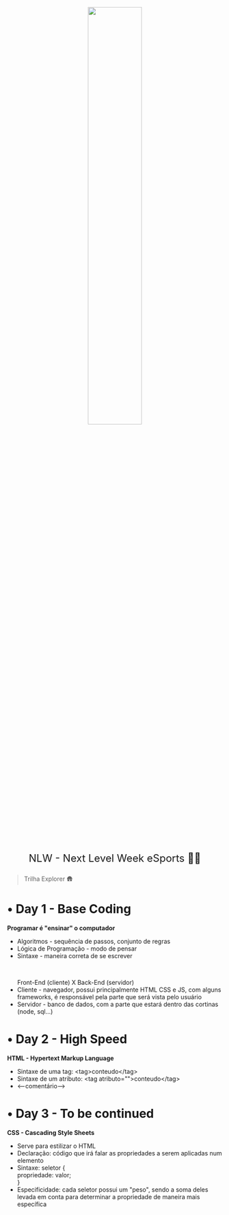 <div align="center", style="font-size: 1.5rem">
    <img src="https://global-uploads.webflow.com/61d83a2ebb0ae01ab96e841a/630d2251fd7c6c8ef1d1df14_OG-nlw-esports.jpg" width=50%>
    <p>NLW - Next Level Week eSports 👨‍💻</p>
</div>

> Trilha Explorer 🛖

<h1>• Day 1 - Base Coding</h1>
<div id="day1">
    <p><b>Programar é "ensinar" o computador</b></p> 
        <ul>
            <li>Algoritmos - sequência de passos, conjunto de regras</li>
            <li>Lógica de Programação - modo de pensar</li>
            <li>Sintaxe - maneira correta de se escrever</li>
        </ul><br>
        <ul>Front-End (cliente) X Back-End (servidor)
            <li>Cliente - navegador, possui principalmente HTML CSS e JS, com alguns frameworks, é responsável pela parte que será vista pelo usuário</li>
            <li>Servidor - banco de dados, com a parte que estará dentro das cortinas (node, sql...)</li>
        </ul>
</div>

<h1>• Day 2 - High Speed</h1>
<div id="day2">
    <p><b>HTML - Hypertext Markup Language</b></p>
    <ul>
        <li>Sintaxe de uma tag: &lttag&gtconteudo&lt/tag&gt </li>
        <li>Sintaxe de um atributo: &lttag atributo=""&gtconteudo&lt/tag&gt</li>
        <li>&lt--comentário--&gt</li>
    </ul>
</div>

<h1>• Day 3 - To be continued</h1>
<div id="day3">
    <p><b>CSS - Cascading Style Sheets</b></p>
    <ul>
        <li>Serve para estilizar o HTML</li>
        <li>Declaração: código que irá falar as propriedades a serem aplicadas num elemento</li>
        <li>Sintaxe: seletor { <br>propriedade: valor; <br>}</li>
        <li>Especificidade: cada seletor possui um "peso", sendo a soma deles levada em conta para determinar a propriedade de maneira mais específica</li>
    </ul>
</div>